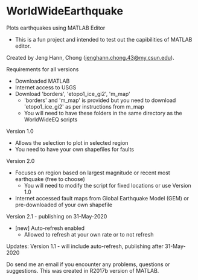 # WorldWideEarthquake
Plots earthquakes using MATLAB Editor
- This is a fun project and intended to test out the capibilities of MATLAB editor. 

Created by Jeng Hann, Chong (jenghann.chong.43@my.csun.edu). 
  

Requirements for all versions
- Downloaded MATLAB 
- Internet access to USGS
- Download 'borders', 'etopo1_ice_gi2', 'm_map'
  - 'borders' and 'm_map' is provided but you need to download 'etopo1_ice_gi2' as per instructions from m_map
  - You will need to have these folders in the same directory as the WorldWideEQ scripts

Version 1.0 
- Allows the selection to plot in selected region
- You need to have your own shapefiles for faults 

Version 2.0
- Focuses on region based on largest magnitude or recent most earthquake (free to choose)
  - You will need to modify the script for fixed locations or use Version 1.0
- Internet accessed fault maps from Global Earthquake Model (GEM) or pre-downloaded of your own shapefile

Version 2.1 - publishing on 31-May-2020
- [new] Auto-refresh enabled
  - Allowed to refresh at your own rate or to not refresh 
  
Updates:
Version 1.1 - will include auto-refresh, publishing after 31-May-2020
    

Do send me an email if you encounter any problems, questions or suggestions. This was created in R2017b version of MATLAB.
